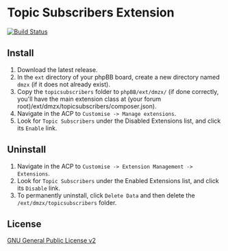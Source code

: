 # Topic Subscribers Extension

[![Build Status](https://travis-ci.org/dmzx/Topic-Subscribers.svg?branch=master)](https://travis-ci.org/dmzx/Topic-Subscribers)

## Install
1. Download the latest release.
2. In the `ext` directory of your phpBB board, create a new directory named `dmzx` (if it does not already exist).
3. Copy the `topicsubscribers` folder to `phpBB/ext/dmzx/` (if done correctly, you'll have the main extension class at (your forum root)/ext/dmzx/topicsubscribers/composer.json).
4. Navigate in the ACP to `Customise -> Manage extensions`.
5. Look for `Topic Subscribers` under the Disabled Extensions list, and click its `Enable` link.

## Uninstall
1. Navigate in the ACP to `Customise -> Extension Management -> Extensions`.
2. Look for `Topic Subscribers` under the Enabled Extensions list, and click its `Disable` link.
3. To permanently uninstall, click `Delete Data` and then delete the `/ext/dmzx/topicsubscribers` folder.

## License
[GNU General Public License v2](http://opensource.org/licenses/GPL-2.0)
